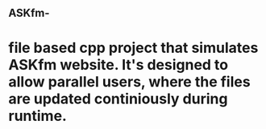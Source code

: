 ## ASKfm-
# file based cpp project that simulates ASKfm website. It's designed to allow parallel users, where the files are updated continiously during runtime.
